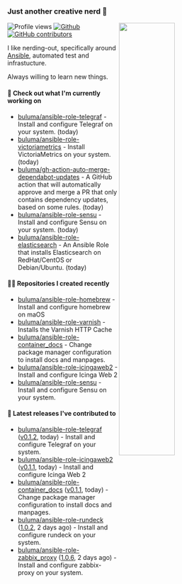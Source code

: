 ### Just another creative nerd 👋


![Profile views](https://gpvc.arturio.dev/buluma) <a href="https://gitstats.me/buluma">
  <img align="right" src="https://github-readme-stats.vercel.app/api?username=buluma&theme=gotham&show_icons=true" width="50%"/>
</a>
[![Github](https://img.shields.io/badge/-buluma-black?style=flat&labelColor=black&logo=github&logoColor=white&include_all_commits=true&count_private=true)](https://gitstats.me/buluma)
[![GitHub contributors](https://img.shields.io/github/contributors/buluma/badges.svg)](https://GitHub.com/buluma/badges/graphs/contributors/)

I like nerding-out, specifically around [Ansible](https://github.com/ansible/ansible), automated test and infrastucture.

Always willing to learn new things.

#### 👷 Check out what I'm currently working on

- [buluma/ansible-role-telegraf](https://github.com/buluma/ansible-role-telegraf) - Install and configure Telegraf on your system. (today)
- [buluma/ansible-role-victoriametrics](https://github.com/buluma/ansible-role-victoriametrics) - Install VictoriaMetrics on your system. (today)
- [buluma/gh-action-auto-merge-dependabot-updates](https://github.com/buluma/gh-action-auto-merge-dependabot-updates) - A GitHub action that will automatically approve and merge a PR that only contains dependency updates, based on some rules. (today)
- [buluma/ansible-role-sensu](https://github.com/buluma/ansible-role-sensu) - Install and configure Sensu on your system. (today)
- [buluma/ansible-role-elasticsearch](https://github.com/buluma/ansible-role-elasticsearch) - An Ansible Role that installs Elasticsearch on RedHat/CentOS or Debian/Ubuntu. (today)

#### 👨‍💻 Repositories I created recently

- [buluma/ansible-role-homebrew](https://github.com/buluma/ansible-role-homebrew) - Install and configure homebrew on maOS
- [buluma/ansible-role-varnish](https://github.com/buluma/ansible-role-varnish) - Installs the Varnish HTTP Cache
- [buluma/ansible-role-container_docs](https://github.com/buluma/ansible-role-container_docs) - Change package manager configuration to install docs and manpages.
- [buluma/ansible-role-icingaweb2](https://github.com/buluma/ansible-role-icingaweb2) - Install and configure Icinga Web 2
- [buluma/ansible-role-sensu](https://github.com/buluma/ansible-role-sensu) - Install and configure Sensu on your system.

#### 🚀 Latest releases I've contributed to

- [buluma/ansible-role-telegraf](https://github.com/buluma/ansible-role-telegraf) ([v0.1.2](https://github.com/buluma/ansible-role-telegraf/releases/tag/v0.1.2), today) - Install and configure Telegraf on your system.
- [buluma/ansible-role-icingaweb2](https://github.com/buluma/ansible-role-icingaweb2) ([v0.1.1](https://github.com/buluma/ansible-role-icingaweb2/releases/tag/v0.1.1), today) - Install and configure Icinga Web 2
- [buluma/ansible-role-container_docs](https://github.com/buluma/ansible-role-container_docs) ([v0.1.1](https://github.com/buluma/ansible-role-container_docs/releases/tag/v0.1.1), today) - Change package manager configuration to install docs and manpages.
- [buluma/ansible-role-rundeck](https://github.com/buluma/ansible-role-rundeck) ([1.0.2](https://github.com/buluma/ansible-role-rundeck/releases/tag/1.0.2), 2 days ago) - Install and configure rundeck on your system.
- [buluma/ansible-role-zabbix_proxy](https://github.com/buluma/ansible-role-zabbix_proxy) ([1.0.6](https://github.com/buluma/ansible-role-zabbix_proxy/releases/tag/1.0.6), 2 days ago) - Install and configure zabbix-proxy on your system.


